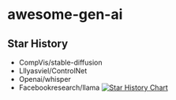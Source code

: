 # awesome-gen-ai

## Star History
- CompVis/stable-diffusion
- Lllyasviel/ControlNet
- Openai/whisper
- Facebookresearch/llama
[![Star History Chart](https://api.star-history.com/svg?repos=CompVis/stable-diffusion,lllyasviel/ControlNet,openai/whisper,facebookresearch/llama&type=Date)](https://star-history.com/#CompVis/stable-diffusion&lllyasviel/ControlNet&openai/whisper&facebookresearch/llama)
